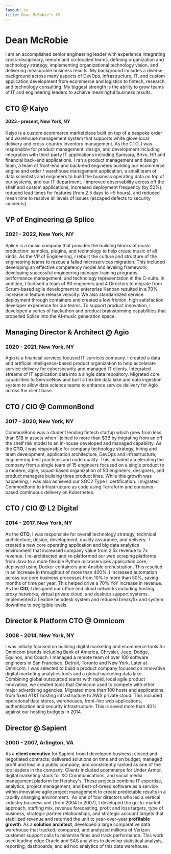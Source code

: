 ```yaml
---
layout: cv
title: Dean McRobie's CV
---
```

# Dean McRobie
I am an accomplished senior engineering leader with experience integrating cross-disciplinary, remote and co-located teams, defining organization and technology strategy, implementing organizational technology vision, and delivering measurable business results.
My background includes a diverse background across many aspects of DevOps, infrastructure, IT, and custom application development from ecommerce and logistics to fintech, research, and technology consulting.
My biggest strength is the ability to grow teams of IT and engineering leaders to achieve meaningful business results.
## CTO @ Kaiyo
#### 2023 - present, New York, NY
Kaiyo is a custom ecommerce marketplace built on top of a bespoke order and warehouse management system that supports white glove local delivery and cross-country inventory management. As the CTO, I was responsible for product management, design, and development including integration with third-party IT applications including Samsara, Brivo, HR and financial back-end applications. I ran a product management and design team, a team of front-end and back-end engineers building our ecommerce engine and order / warehouse management application, a small team of data scientists and engineers to build the business operating data on top of our systems, and our IT department. I improved observability across off the shelf and custom applications, increased deployment frequency (by 50%), reduced lead times for features (from 2.5 days to ~5 hours), and reduced mean time to resolve all levels of issues (escaped defects to security incidents).
## VP of Engineering @ Splice
### 2021 - 2022, New York, NY
Splice is a music company that provides the building blocks of music production: samples, plugins, and technology to help create music of all kinds. As the VP of Engineering, I rebuilt the culture and structure of the engineering teams to rescue a failed microservices migration. This included developing an effective competency model and leveling framework, developing successful engineering manager training programs, performance management, and technology representation in the C-suite. In addition, I focused a team of 90 engineers and 4 Directors to migrate from Scrum-based agile development to enterprise Kanban resulted in a 70% increase in feature release velocity. We also standardized service deployment through containers and created a low friction, high satisfaction developer experience for our teams. To support product innovation, I developed a series of hackathon and product brainstorming capabilities that propelled Splice into the AI-music generation space.
## Managing Director & Architect @ Agio
### 2020 - 2021, New York, NY
Agio is a financial services focused IT services company. I created a data and artificial intelligence-based product organization to help accelerate service delivery for cybersecurity and managed IT clients. Integrated streams of IT application data into a single data repository. Migrated core capabilities to ServiceNow and built a flexible data lake and data ingestion system to allow data science teams to enhance service delivery for Agio across the client base. 
## CTO / CIO @ CommonBond
### 2017 - 2020, New York, NY
CommonBond was a student lending fintech startup which grew from less than $1B in assets when I joined to more than $3B by migrating from an off the shelf risk model to an in-house developed and managed capability.
As the **CTO**, I was responsible for company technology strategy, hiring and team development, application architecture, DevOps and infrastructure, engineering best practices and code quality. This included accelerating the company from a single team of 15 engineers focused on a single product to a modern, agile, squad-based organization of 50 engineers, designers, and product managers building three product lines. While this growth was happening, I was also achieved our SOC2 Type II certification. I migrated CommonBond to infrastructure as code using Terraform and container-based continuous delivery on Kubernetes. 
## CTO / CIO @ L2 Digital
### 2014 - 2017, New York, NY
As the **CTO**, I was responsible for  overall technology strategy, technical architecture, design, development, quality assurance, and delivery.  I created a new core operating application and big data analytics environment that increased company value from 2.5x revenue to 7x revenue. I re-architected and re-platformed our web scraping platforms from Java to a more flexible Python microservices application core, deployed using Docker containers and Ansible orchestration. This resulted in an increase in throughput of more than 400%. I increased automation across our core business processes from 10% to more than 50%, saving months of time per year. This helped drive a 70% YoY increase in revenue.
As the **CIO**, I designed our office and cloud networks including hosting, proxy networks, virtual private cloud, and desktop support systems. Implemented a flexible helpdesk system and reduced break/fix and system downtime to negligible levels.
## Director & Platform CTO @ Omnicom
### 2008 - 2014, New York, NY
I was initially focused on building digital marketing and ecommerce tools for Omnicom brands including Bank of America, Chrysler, Jeep, Dodge, Equinox, and Coach. I managed a remote team of over 100 software engineers in San Francisco, Detroit, Toronto and New York.
Later at Omnicom, I was selected to build a product company focused on innovative digital marketing analytics tools and a global marketing data lake. Combining global outsourced teams with rapid, local agile product innovation, we created tools that Omnicom used to compete with other major advertising agencies. 
Migrated more than 100 hosts and applications, from fixed AT&T hosting infrastructure to AWS private cloud. This included operational data stores, warehouses, front-line web applications, authentication and security infrastructure. This is saved more than 40% against our hosting budgets in 2014.
## Director @ Sapient
### 2000 - 2007, Arlington, VA
As a **client executive** for Sapient from I developed business; closed and negotiated contracts; delivered solutions on time and on budget; managed profit and loss in a public company; and consistently ranked as one of the top leaders in the company. Clients included ecommerce for Under Armor, digital marketing stack for XO Communications, and social media management platform for Hershey's. These projects combine IT expertise, analytics, project management, and best-of-breed software as a service within innovative agile project management to create predictable results in a rapidly changing environment. 
As one of four directors who led a vertical industry business unit (from 2004 to 2007), I developed the go-to-market approach, staffing mix, revenue forecasting, profit and loss targets, type of business, strategic partner relationships, and strategic account targets that stabilized revenue and returned the unit to year-over-year **profitable growth**.
As a **solution architect**, developed a large comparative data warehouse that tracked, compared, and analyzed millions of Verizon customer support calls to minimize fines and track performance. This work used leading edge Oracle and SAS analytics to develop statistical analysis, reporting, dashboards, and ad hoc analytics of this data warehouse.


